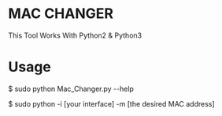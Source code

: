 # MAC CHANGER

This Tool Works With Python2 & Python3

# Usage

$ sudo python Mac_Changer.py  --help

$ sudo python -i [your interface] -m [the desired MAC address]
